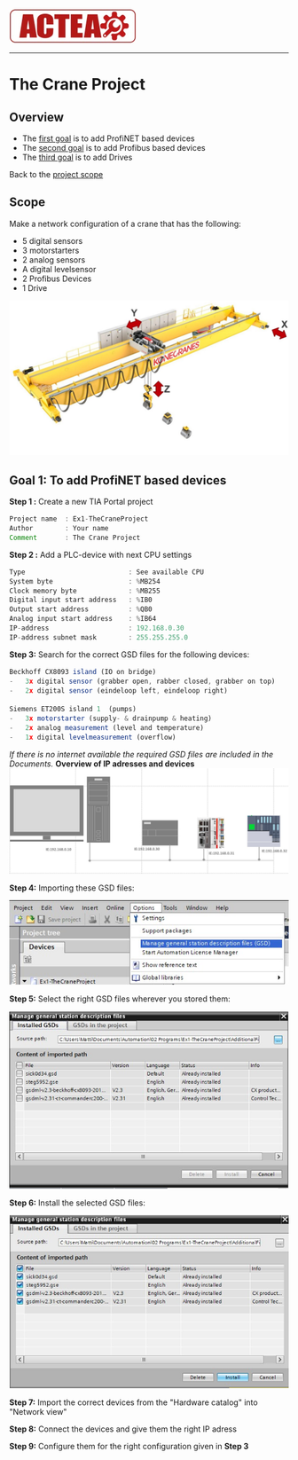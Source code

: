 
![ACTEA](../Logo_ACTEA_2.jpg)
_____________________________________
# The Crane Project
## Overview
-   The [first goal](Ex01/Subchapter03.md) is to add ProfiNET based devices
-   The [second goal](Ex01/Subchapter04.md) is to add Profibus based devices
-   The [third goal](Ex01/Subchapter05.md) is to add Drives

Back to the [project scope](Ex01/Subchapter03.md)

## Scope

Make a network configuration of a crane that has the following:
- 5 digital sensors
- 3 motorstarters
- 2 analog sensors
- A digital levelsensor
- 2 Profibus Devices
- 1 Drive

![Crane](../Ex01/Images/Crane.jpg)

## Goal 1: To add ProfiNET based devices

**Step 1 :** Create a new TIA Portal project
```javascript
Project name  : Ex1-TheCraneProject
Author        : Your name
Comment       : The Crane Project
```

**Step 2 :** Add a PLC-device with next CPU settings
```javascript
Type                          : See available CPU
System byte                   : %MB254
Clock memory byte             : %MB255
Digital input start address   : %IB0
Output start address          : %QB0
Analog input start address    : %IB64
IP-address                    : 192.168.0.30
IP-address subnet mask        : 255.255.255.0
```

**Step 3:** Search for the correct GSD files for the following devices:
```javascript
Beckhoff CX8093 island (IO on bridge)
-	3x digital sensor (grabber open, rabber closed, grabber on top)
-	2x digital sensor (eindeloop left, eindeloop right)

Siemens ET200S island 1  (pumps)
-	3x motorstarter (supply- & drainpump & heating)
-	2x analog measurement (level and temperature)
-	1x digital levelmeasurement (overflow)
```
*If there is no internet available the required GSD files are included in the Documents.*
**Overview of IP adresses and devices**
![Networkview](../Ex01/Images/Networkview.jpg)

**Step 4:** Importing these GSD files:

![Importing GSD files](../Ex01/Images/Tia-Options.jpg)

**Step 5:** Select the right GSD files wherever you stored them:

![Importing GSD files](../Ex01/Images/TIA-GSDselection.jpg)

**Step 6:** Install the selected GSD files:

![Installing GSD files](../Ex01/Images/Tia-GSDinstall.jpg)

**Step 7:** Import the correct devices from the "Hardware catalog" into "Network view"

**Step 8:** Connect the devices and give them the right IP adress

**Step 9:** Configure them for the right configuration given in **Step 3**
